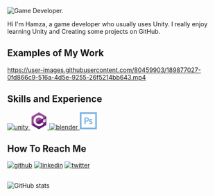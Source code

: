 ![Game Developer.](https://lh4.googleusercontent.com/4ND8jgH6CJjJn7rz1LKSE6aLcCVFotIYMjvVU1A6cpj-BunqZyq1pgLafwhF5noU4Ds=w2400)

Hi I'm Hamza, a game developer who usually uses Unity. I really enjoy learning Unity and Creating some projects on GitHub.


## Examples of My Work
https://user-images.githubusercontent.com/80459903/189877027-0fd866c9-516a-4d5e-9255-26f5214bb643.mp4


## Skills and Experience
<p align="left"> <a href="https://unity.com/" target="_blank" rel="noreferrer"> <img src="https://www.vectorlogo.zone/logos/unity3d/unity3d-icon.svg" alt="unity" width="40" height="40"/> </a> <a href="https://www.w3schools.com/cs/" target="_blank" rel="noreferrer"> <img src="https://raw.githubusercontent.com/devicons/devicon/master/icons/csharp/csharp-original.svg" alt="csharp" width="40" height="40"/> </a> <a href="https://www.blender.org/" target="_blank" rel="noreferrer"> <img src="https://download.blender.org/branding/community/blender_community_badge_white.svg" alt="blender" width="40" height="40"/> </a> <a href="https://www.photoshop.com/en" target="_blank" rel="noreferrer"> <img src="https://raw.githubusercontent.com/devicons/devicon/master/icons/photoshop/photoshop-line.svg" alt="photoshop" width="40" height="40"/> </a> </p>


## How To Reach Me
[<img src='https://cdn.jsdelivr.net/npm/simple-icons@3.0.1/icons/github.svg' alt='github' height='40'>](https://github.com/HamzaAlbas)  [<img src='https://cdn.jsdelivr.net/npm/simple-icons@3.0.1/icons/linkedin.svg' alt='linkedin' height='40'>](https://www.linkedin.com/in/hamzaalbas/)  [<img src='https://cdn.jsdelivr.net/npm/simple-icons@3.0.1/icons/twitter.svg' alt='twitter' height='40'>](https://twitter.com/hamzaalbas)  


##
![GitHub stats](https://github-readme-stats.vercel.app/api?username=HamzaAlbas&show_icons=true)  

